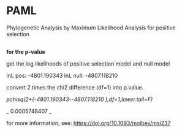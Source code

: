 # PAML
Phylogenetic Analysis by Maximum Likelihood Analysis for positive selection
##

__for the p-value__

get the log likelihoods of positive selection model and null model

lnL pos: -4801.190343
lnL null: -4807.118210

convert 2 times the chi2 difference (df=1) into p.value.

_pchisq(2*(-4801.190343--4807.118210 ),df=1,lower.tail=F)_

_ 0.0005748407 _

for more information, see: https://doi.org/10.1093/molbev/msi237
